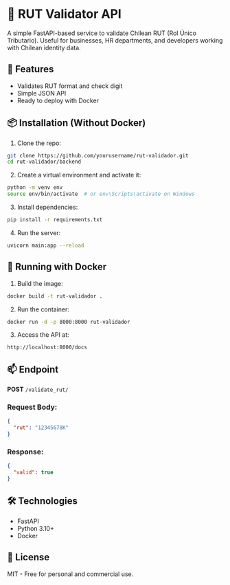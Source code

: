 # 🧪 RUT Validator API

A simple FastAPI-based service to validate Chilean RUT (Rol Único Tributario). Useful for businesses, HR departments, and developers working with Chilean identity data.

## 🚀 Features

- Validates RUT format and check digit
- Simple JSON API
- Ready to deploy with Docker

## 📦 Installation (Without Docker)

1. Clone the repo:

```bash
git clone https://github.com/yourusername/rut-validador.git
cd rut-validador/backend
```

2. Create a virtual environment and activate it:

```bash
python -m venv env
source env/bin/activate  # or env\Scripts\activate on Windows
```

3. Install dependencies:

```bash
pip install -r requirements.txt
```

4. Run the server:

```bash
uvicorn main:app --reload
```

## 🐳 Running with Docker

1. Build the image:

```bash
docker build -t rut-validador .
```

2. Run the container:

```bash
docker run -d -p 8000:8000 rut-validador
```

3. Access the API at:

```
http://localhost:8000/docs
```

## 📫 Endpoint

**POST** `/validate_rut/`

### Request Body:
```json
{
  "rut": "12345678K"
}
```

### Response:
```json
{
  "valid": true
}
```

## 🛠 Technologies

- FastAPI
- Python 3.10+
- Docker

## 📄 License

MIT - Free for personal and commercial use.
